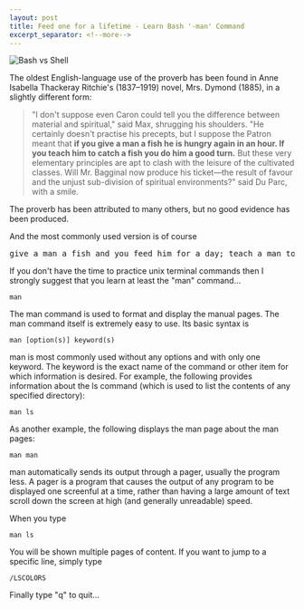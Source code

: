 ```yaml
---
layout: post
title: Feed one for a lifetime - Learn Bash '-man' Command
excerpt_separator: <!--more-->
---
```

![Bash vs Shell](http://timurcatakli.github.io/images/man01.jpg)

The oldest English-language use of the proverb has been found in Anne Isabella Thackeray Ritchie's (1837–1919) novel, Mrs. Dymond (1885), in a slightly different form:

<!--more-->

> "I don't suppose even Caron could tell you the difference between material and spiritual," said Max, shrugging his shoulders. "He certainly doesn't practise his precepts, but I suppose the Patron meant that <strong>if you give a man a fish he is hungry again in an hour. If you teach him to catch a fish you do him a good turn.</strong> But these very elementary principles are apt to clash with the leisure of the cultivated classes. Will Mr. Bagginal now produce his ticket—the result of favour and the unjust sub-division of spiritual environments?" said Du Parc, with a smile.

The proverb has been attributed to many others, but no good evidence has been produced.

And the most commonly used version is of course

<pre>give a man a fish and you feed him for a day; teach a man to fish and you feed him for a lifetime</pre>

If you don't have the time to practice unix terminal commands then I strongly suggest that you learn at least the "man" command...

````
man
````

The man command is used to format and display the manual pages. The man command itself is extremely easy to use. Its basic syntax is

````
man [option(s)] keyword(s)
````

man is most commonly used without any options and with only one keyword. The keyword is the exact name of the command or other item for which information is desired. For example, the following provides information about the ls command (which is used to list the contents of any specified directory):

````
man ls
````

As another example, the following displays the man page about the man pages:

````
man man
````

man automatically sends its output through a pager, usually the program less. A pager is a program that causes the output of any program to be displayed one screenful at a time, rather than having a large amount of text scroll down the screen at high (and generally unreadable) speed.

When you type 

````
man ls
````

You will be shown multiple pages of content. If you want to jump to a specific line, simply type

````
/LSCOLORS
````

Finally type "q" to quit...
